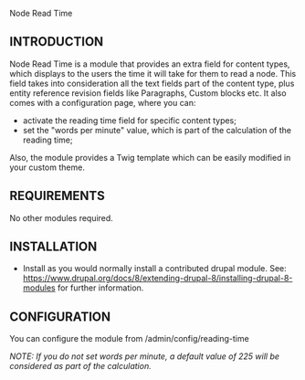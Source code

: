 Node Read Time

INTRODUCTION
------------
Node Read Time is a module that provides an extra field for content types,
which displays to the users the time it will take for them to read a node.
This field takes into consideration all the text fields part of the content type,
plus entity reference revision fields like Paragraphs, Custom blocks etc.
It also comes with a configuration page, where you can:
- activate the reading time field for specific content types;
- set the "words per minute" value, which is part of the
calculation of the reading time;

Also, the module provides a Twig template which can be easily modified
in your custom theme.

REQUIREMENTS
------------
No other modules required.


INSTALLATION
------------
 * Install as you would normally install a contributed drupal module. See:
   https://www.drupal.org/docs/8/extending-drupal-8/installing-drupal-8-modules
   for further information.


CONFIGURATION
-------------
You can configure the module from /admin/config/reading-time

_NOTE: If you do not set words per minute, a default
value of 225 will be considered as part of the calculation._
